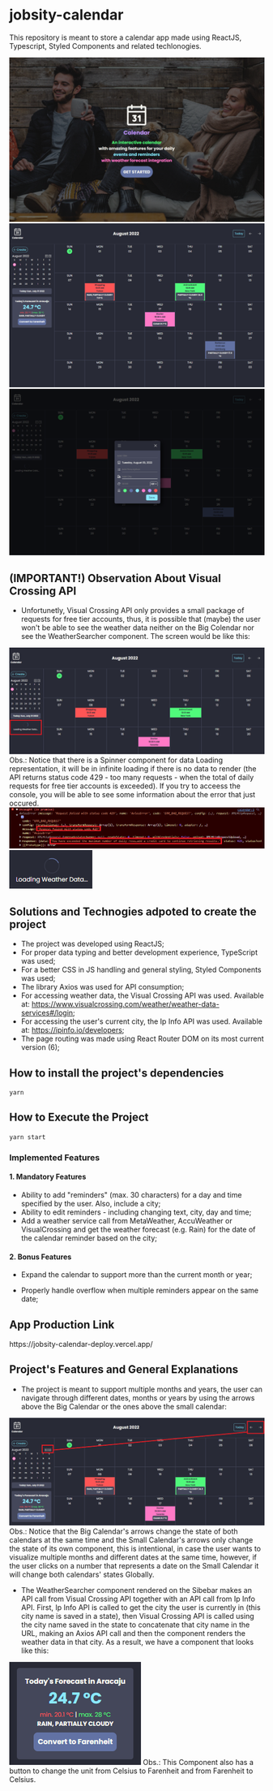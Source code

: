 <h1>jobsity-calendar</h1>

This repository is meant to store a calendar app made using ReactJS, Typescript, Styled Components and related techlonogies.

<img src="public/images/cover.png"/>
<img src="public/images/calendar.png"/>
<img src="public/images/events-modal.png"/>

<h2>(IMPORTANT!) Observation About Visual Crossing API</h2>

- Unfortunetly, Visual Crossing API only provides a small package of requests for free tier accounts, thus, it is possible that (maybe) the user won't be able to see the weather data neither on the Big Colendar nor see the WeatherSearcher component. The screen would be like this:
<img src="public/images/status429.png"/>
Obs.: Notice that there is a Spinner component for data Loading representation, it will be in infinite loading if there is no data to render (the API returns status code 429 - too many requests - when the total of daily requests for free tier accounts is exceeded). If you try to acceess the console, you will be able to see some information about the error that just occured.
<img src="public/images/error.png"/>
<img src="public/images/infinite-loading.png"/>

<h2>Solutions and Technogies adpoted to create the project</h2>

- The project was developed using ReactJS;
- For proper data typing and better development experience, TypeScript was used;
- For a better CSS in JS handling and general styling, Styled Components was used;
- The library Axios was used for API consumption;
- For accessing weather data, the Visual Crossing API was used. Available at: https://www.visualcrossing.com/weather/weather-data-services#/login;
- For accessing the user's current city, the Ip Info API was used. Available at: https://ipinfo.io/developers;
- The page routing was made using React Router DOM on its most current version (6);

<h2>How to install the project's dependencies</h2>

```
yarn
```

<h2>How to Execute the Project</h2>

```
yarn start
```

<h3>Implemented Features</h3>

<h4>1. Mandatory Features</h4>

- Ability to add "reminders" (max. 30 characters) for a day and time specified by the user. Also, include a city;
- Ability to edit reminders - including changing text, city, day and time;
- Add a weather service call from MetaWeather, AccuWeather or VisualCrossing and get the weather forecast (e.g. Rain) for the date of the calendar reminder based on the city;

<h4>2. Bonus Features</h4>

- Expand the calendar to support more than the current month or year;

- Properly handle overflow when multiple reminders appear on the same date;

<h2>App Production Link</h2>
https://jobsity-calendar-deploy.vercel.app/

<h2>Project's Features and General Explanations</h2>

- The project is meant to support multiple months and years, the user can navigate through different dates, months or years by using the arrows above the Big Calendar or the ones above the small calendar:
<img src="public/images/arrow-explanation.png"/>
Obs.: Notice that the Big Calendar's arrows change the state of both calendars at the same time and the Small Calendar's arrows only change the state of its own component, this is intentional, in case the user wants to visualize multiple months and different dates at the same time, however, if the user clicks on a number that represents a date on the Small Calendar it will change both calendars' states Globally.

- The WeatherSearcher component rendered on the Sibebar makes an API call from Visual Crossing API together with an API call from Ip Info API. First, Ip Info API is called to get the city the user is currently in (this city name is saved in a state), then Visual Crossing API is called using the city name saved in the state to concatenate that city name in the URL, making an Axios API call and then the component renders the weather data in that city. As a result, we have a component that looks like this:
<img src="public/images/weather-searcher.png"/>
Obs.: This Component also has a button to change the unit from Celsius to Farenheit and from Farenheit to Celsius.

